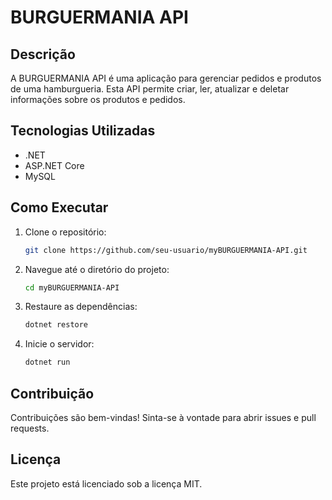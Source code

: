 # BURGUERMANIA API

## Descrição

A BURGUERMANIA API é uma aplicação para gerenciar pedidos e produtos de uma hamburgueria. Esta API permite criar, ler, atualizar e deletar informações sobre os produtos e pedidos.

## Tecnologias Utilizadas

- .NET
- ASP.NET Core
- MySQL

## Como Executar

1. Clone o repositório:

    ```bash
    git clone https://github.com/seu-usuario/myBURGUERMANIA-API.git
    ```

2. Navegue até o diretório do projeto:

    ```bash
    cd myBURGUERMANIA-API
    ```

3. Restaure as dependências:

    ```bash
    dotnet restore
    ```

4. Inicie o servidor:

    ```bash
    dotnet run
    ```

## Contribuição

Contribuições são bem-vindas! Sinta-se à vontade para abrir issues e pull requests.

## Licença

Este projeto está licenciado sob a licença MIT.